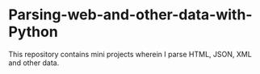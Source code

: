 # Parsing-web-and-other-data-with-Python
This repository contains mini projects wherein I parse HTML, JSON, XML and other data.

